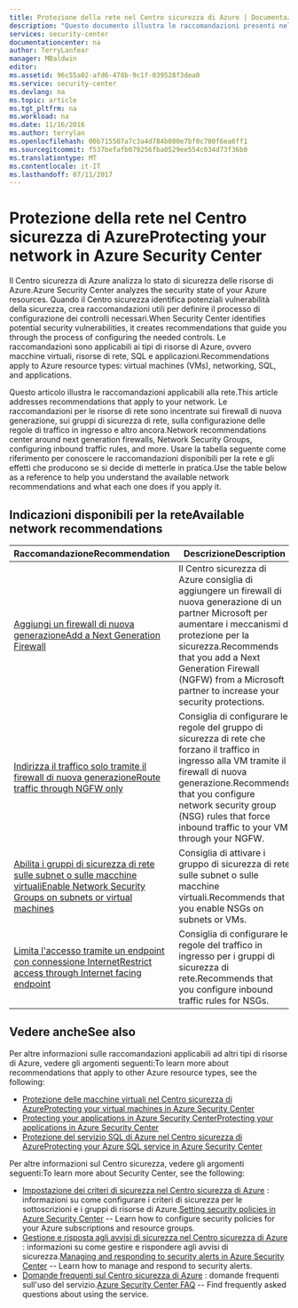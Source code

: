 ```yaml
---
title: Protezione della rete nel Centro sicurezza di Azure | Documentazione Microsoft
description: "Questo documento illustra le raccomandazioni presenti nel Centro sicurezza di Azure che facilitano la protezione della rete di Azure e garantiscano la conformità ai criteri di sicurezza."
services: security-center
documentationcenter: na
author: TerryLanfear
manager: MBaldwin
editor: 
ms.assetid: 96c55a02-afd6-478b-9c1f-039528f3dea0
ms.service: security-center
ms.devlang: na
ms.topic: article
ms.tgt_pltfrm: na
ms.workload: na
ms.date: 11/16/2016
ms.author: terrylan
ms.openlocfilehash: 00b715507a7c3a4d784b800e7bf0c700f6ea6ff1
ms.sourcegitcommit: f537befafb079256fba0529ee554c034d73f36b0
ms.translationtype: MT
ms.contentlocale: it-IT
ms.lasthandoff: 07/11/2017
---
```

# <a name="protecting-your-network-in-azure-security-center"></a><span data-ttu-id="f0bc3-103">Protezione della rete nel Centro sicurezza di Azure</span><span class="sxs-lookup"><span data-stu-id="f0bc3-103">Protecting your network in Azure Security Center</span></span>
<span data-ttu-id="f0bc3-104">Il Centro sicurezza di Azure analizza lo stato di sicurezza delle risorse di Azure.</span><span class="sxs-lookup"><span data-stu-id="f0bc3-104">Azure Security Center analyzes the security state of your Azure resources.</span></span> <span data-ttu-id="f0bc3-105">Quando il Centro sicurezza identifica potenziali vulnerabilità della sicurezza, crea raccomandazioni utili per definire il processo di configurazione dei controlli necessari.</span><span class="sxs-lookup"><span data-stu-id="f0bc3-105">When Security Center identifies potential security vulnerabilities, it creates recommendations that guide you through the process of configuring the needed controls.</span></span>  <span data-ttu-id="f0bc3-106">Le raccomandazioni sono applicabili ai tipi di risorse di Azure, ovvero macchine virtuali, risorse di rete, SQL e applicazioni.</span><span class="sxs-lookup"><span data-stu-id="f0bc3-106">Recommendations apply to Azure resource types: virtual machines (VMs), networking, SQL, and applications.</span></span>

<span data-ttu-id="f0bc3-107">Questo articolo illustra le raccomandazioni applicabili alla rete.</span><span class="sxs-lookup"><span data-stu-id="f0bc3-107">This article addresses recommendations that apply to your network.</span></span>  <span data-ttu-id="f0bc3-108">Le raccomandazioni per le risorse di rete sono incentrate sui firewall di nuova generazione, sui gruppi di sicurezza di rete, sulla configurazione delle regole di traffico in ingresso e altro ancora.</span><span class="sxs-lookup"><span data-stu-id="f0bc3-108">Network recommendations center around next generation firewalls, Network Security Groups, configuring inbound traffic rules, and more.</span></span>  <span data-ttu-id="f0bc3-109">Usare la tabella seguente come riferimento per conoscere le raccomandazioni disponibili per la rete e gli effetti che producono se si decide di metterle in pratica.</span><span class="sxs-lookup"><span data-stu-id="f0bc3-109">Use the table below as a reference to help you understand the available network recommendations and what each one does if you apply it.</span></span>

## <a name="available-network-recommendations"></a><span data-ttu-id="f0bc3-110">Indicazioni disponibili per la rete</span><span class="sxs-lookup"><span data-stu-id="f0bc3-110">Available network recommendations</span></span>
| <span data-ttu-id="f0bc3-111">Raccomandazione</span><span class="sxs-lookup"><span data-stu-id="f0bc3-111">Recommendation</span></span> | <span data-ttu-id="f0bc3-112">Descrizione</span><span class="sxs-lookup"><span data-stu-id="f0bc3-112">Description</span></span> |
| --- | --- |
| [<span data-ttu-id="f0bc3-113">Aggiungi un firewall di nuova generazione</span><span class="sxs-lookup"><span data-stu-id="f0bc3-113">Add a Next Generation Firewall</span></span>](security-center-add-next-generation-firewall.md) |<span data-ttu-id="f0bc3-114">Il Centro sicurezza di Azure consiglia di aggiungere un firewall di nuova generazione di un partner Microsoft per aumentare i meccanismi di protezione per la sicurezza.</span><span class="sxs-lookup"><span data-stu-id="f0bc3-114">Recommends that you add a Next Generation Firewall (NGFW) from a Microsoft partner to increase your security protections.</span></span> |
| [<span data-ttu-id="f0bc3-115">Indirizza il traffico solo tramite il firewall di nuova generazione</span><span class="sxs-lookup"><span data-stu-id="f0bc3-115">Route traffic through NGFW only</span></span>](security-center-add-next-generation-firewall.md#route-traffic-through-ngfw-only) |<span data-ttu-id="f0bc3-116">Consiglia di configurare le regole del gruppo di sicurezza di rete che forzano il traffico in ingresso alla VM tramite il firewall di nuova generazione.</span><span class="sxs-lookup"><span data-stu-id="f0bc3-116">Recommends that you configure network security group (NSG) rules that force inbound traffic to your VM through your NGFW.</span></span> |
| [<span data-ttu-id="f0bc3-117">Abilita i gruppi di sicurezza di rete sulle subnet o sulle macchine virtuali</span><span class="sxs-lookup"><span data-stu-id="f0bc3-117">Enable Network Security Groups on subnets or virtual machines</span></span>](security-center-enable-network-security-groups.md) |<span data-ttu-id="f0bc3-118">Consiglia di attivare i gruppo di sicurezza di rete sulle subnet o sulle macchine virtuali.</span><span class="sxs-lookup"><span data-stu-id="f0bc3-118">Recommends that you enable NSGs on subnets or VMs.</span></span> |
| [<span data-ttu-id="f0bc3-119">Limita l'accesso tramite un endpoint con connessione Internet</span><span class="sxs-lookup"><span data-stu-id="f0bc3-119">Restrict access through Internet facing endpoint</span></span>](security-center-restrict-access-through-internet-facing-endpoints.md) |<span data-ttu-id="f0bc3-120">Consiglia di configurare le regole del traffico in ingresso per i gruppi di sicurezza di rete.</span><span class="sxs-lookup"><span data-stu-id="f0bc3-120">Recommends that you configure inbound traffic rules for NSGs.</span></span> |

## <a name="see-also"></a><span data-ttu-id="f0bc3-121">Vedere anche</span><span class="sxs-lookup"><span data-stu-id="f0bc3-121">See also</span></span>
<span data-ttu-id="f0bc3-122">Per altre informazioni sulle raccomandazioni applicabili ad altri tipi di risorse di Azure, vedere gli argomenti seguenti:</span><span class="sxs-lookup"><span data-stu-id="f0bc3-122">To learn more about recommendations that apply to other Azure resource types, see the following:</span></span>

* [<span data-ttu-id="f0bc3-123">Protezione delle macchine virtuali nel Centro sicurezza di Azure</span><span class="sxs-lookup"><span data-stu-id="f0bc3-123">Protecting your virtual machines in Azure Security Center</span></span>](security-center-virtual-machine-recommendations.md)
* [<span data-ttu-id="f0bc3-124">Protecting your applications in Azure Security Center</span><span class="sxs-lookup"><span data-stu-id="f0bc3-124">Protecting your applications in Azure Security Center</span></span>](security-center-application-recommendations.md)
* [<span data-ttu-id="f0bc3-125">Protezione del servizio SQL di Azure nel Centro sicurezza di Azure</span><span class="sxs-lookup"><span data-stu-id="f0bc3-125">Protecting your Azure SQL service in Azure Security Center</span></span>](security-center-sql-service-recommendations.md)

<span data-ttu-id="f0bc3-126">Per altre informazioni sul Centro sicurezza, vedere gli argomenti seguenti:</span><span class="sxs-lookup"><span data-stu-id="f0bc3-126">To learn more about Security Center, see the following:</span></span>

* <span data-ttu-id="f0bc3-127">[Impostazione dei criteri di sicurezza nel Centro sicurezza di Azure](security-center-policies.md) : informazioni su come configurare i criteri di sicurezza per le sottoscrizioni e i gruppi di risorse di Azure.</span><span class="sxs-lookup"><span data-stu-id="f0bc3-127">[Setting security policies in Azure Security Center](security-center-policies.md) -- Learn how to configure security policies for your Azure subscriptions and resource groups.</span></span>
* <span data-ttu-id="f0bc3-128">[Gestione e risposta agli avvisi di sicurezza nel Centro sicurezza di Azure](security-center-managing-and-responding-alerts.md) : informazioni su come gestire e rispondere agli avvisi di sicurezza.</span><span class="sxs-lookup"><span data-stu-id="f0bc3-128">[Managing and responding to security alerts in Azure Security Center](security-center-managing-and-responding-alerts.md) -- Learn how to manage and respond to security alerts.</span></span>
* <span data-ttu-id="f0bc3-129">[Domande frequenti sul Centro sicurezza di Azure](security-center-faq.md) : domande frequenti sull'uso del servizio.</span><span class="sxs-lookup"><span data-stu-id="f0bc3-129">[Azure Security Center FAQ](security-center-faq.md) -- Find frequently asked questions about using the service.</span></span>
